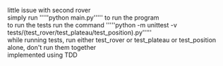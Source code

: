 little issue with second rover<br>
simply run '''''python main.py''''' to run the program<br>to run the tests run the command '''''python -m unittest -v tests/(test_rover/test_plateau/test_position).py'''''<br>while running tests, run either test_rover or test_plateau or test_position alone, don't run them together<br>
implemented using TDD
